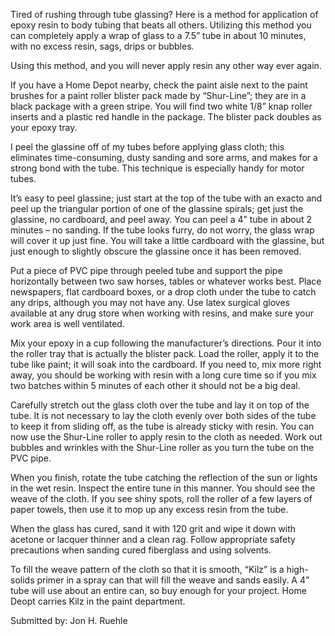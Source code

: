 Tired of rushing through tube glassing? Here is a method for application of epoxy resin to body tubing that beats all others. Utilizing this method you can completely apply a wrap of glass to a 7.5” tube in about 10 minutes, with no excess resin, sags, drips or bubbles.

Using this method, and you will never apply resin any other way ever again.

If you have a Home Depot nearby, check the paint aisle next to the paint brushes for a paint roller blister pack made by “Shur-Line”; they are in a black package with a green stripe. You will find two white 1/8” knap roller inserts and a plastic red handle in the package. The blister pack doubles as your epoxy tray.

I peel the glassine off of my tubes before applying glass cloth; this eliminates time-consuming, dusty sanding and sore arms, and makes for a strong bond with the tube. This technique is especially handy for motor tubes.

It’s easy to peel glassine; just start at the top of the tube with an exacto and peel up the triangular portion of one of the glassine spirals; get just the glassine, no cardboard, and peel away. You can peel a 4” tube in about 2 minutes – no sanding. If the tube looks furry, do not worry, the glass wrap will cover it up just fine. You will take a little cardboard with the glassine, but just enough to slightly obscure the glassine once it has been removed.

Put a piece of PVC pipe through peeled tube and support the pipe horizontally between two saw horses, tables or whatever works best. Place newspapers, flat cardboard boxes, or a drop cloth under the tube to catch any drips, although you may not have any. Use latex surgical gloves available at any drug store when working with resins, and make sure your work area is well ventilated.

Mix your epoxy in a cup following the manufacturer’s directions. Pour it into the roller tray that is actually the blister pack. Load the roller, apply it to the tube like paint; it will soak into the cardboard. If you need to, mix more right away, you should be working with resin with a long cure time so if you mix two batches within 5 minutes of each other it should not be a big deal.

Carefully stretch out the glass cloth over the tube and lay it on top of the tube. It is not necessary to lay the cloth evenly over both sides of the tube to keep it from sliding off, as the tube is already sticky with resin. You can now use the Shur-Line roller to apply resin to the cloth as needed. Work out bubbles and wrinkles with the Shur-Line roller as you turn the tube on the PVC pipe.

When you finish, rotate the tube catching the reflection of the sun or lights in the wet resin. Inspect the entire tune in this manner. You should see the weave of the cloth. If you see shiny spots, roll the roller of a few layers of paper towels, then use it to mop up any excess resin from the tube.

When the glass has cured, sand it with 120 grit and wipe it down with acetone or lacquer thinner and a clean rag. Follow appropriate safety precautions when sanding cured fiberglass and using solvents.

To fill the weave pattern of the cloth so that it is smooth, “Kilz” is a high-solids primer in a spray can that will fill the weave and sands easily. A 4” tube will use about an entire can, so buy enough for your project. Home Deopt carries Kilz in the paint department.

Submitted by: Jon H. Ruehle

